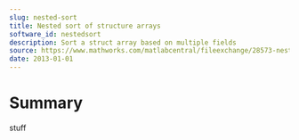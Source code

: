 ```yaml
---
slug: nested-sort
title: Nested sort of structure arrays
software_id: nestedsort
description: Sort a struct array based on multiple fields
source: https://www.mathworks.com/matlabcentral/fileexchange/28573-nested-sort-of-structure-arrays
date: 2013-01-01
---
```


# Summary

stuff
